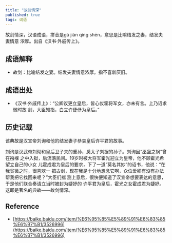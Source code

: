 ```yaml
---
title: "故剑情深"
published: true
tags: 词语
---
```


故剑情深，汉语成语，拼音是gù jiàn qíng shēn，意思是比喻结发之妻，结发夫妻情意
浓厚。出自《汉书·外戚传上》。

## 成语解释

- 故剑：比喻结发之妻。结发夫妻情意浓厚。指不喜新厌旧。

## 成语出处

- 《汉书·外戚传上》：“公卿议更立皇后，皆心仪霍将军女，亦未有言。上乃诏求微时故
  剑，大臣知指，白立许倢伃为皇后。”

## 历史记载

该典故是汉宣帝刘询和他的结发妻子恭哀皇后许平君的故事。

刘询是汉武帝刘彻和皇后卫子夫的重孙，戾太子刘据的孙子。刘询因“巫蛊之祸”曾在襁褓
之中入狱，后流落民间。19岁时被大将军霍光迎立为皇帝，他不顾霍光希望立自己的小女
儿霍成君为皇后的要求，下了一道“莫名其妙”的诏书，他说：“在我贫微之时，很喜欢一
把古剑，现在我是十分地想念它啊，众位爱卿有没有办法帮我把它找回来呢？”大臣们揣
测上意后，很快便知道了汉宣帝想要表达的意思，于是他们联合奏请立当时被封为婕妤的
许平君为皇后，霍光之女霍成君为婕妤。这即是著名的典故——故剑情深。

## Reference

- [https://baike.baidu.com/item/%E6%95%85%E5%89%91%E6%83%85%E6%B7%B1/3526996](https://baike.baidu.com/item/%E6%95%85%E5%89%91%E6%83%85%E6%B7%B1/3526996)
